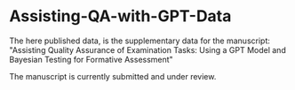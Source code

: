 # Assisting-QA-with-GPT-Data

The here published data, is the supplementary data for the manuscript:
"Assisting Quality Assurance of Examination Tasks: Using a GPT Model and Bayesian Testing for Formative Assessment"

The manuscript is currently submitted and under review. 
